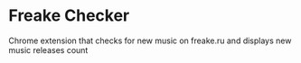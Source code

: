 # Freake Checker

Chrome extension that checks for new music on freake.ru and displays new music releases count

